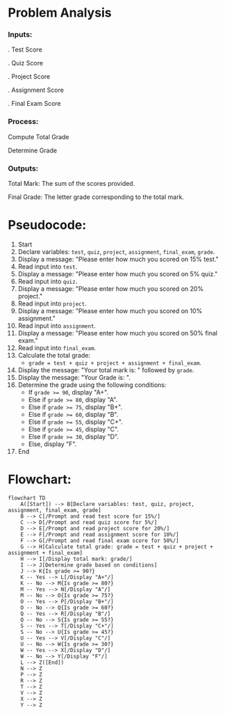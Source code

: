 # Problem Analysis
### Inputs:

. Test Score

. Quiz Score

. Project Score

. Assignment Score

. Final Exam Score

### Process:
Compute Total Grade

Determine Grade

### Outputs:
Total Mark: The sum of the scores provided.

Final Grade: The letter grade corresponding to the total mark.

# Pseudocode:
1. Start
2. Declare variables: `test`, `quiz`, `project`, `assignment`, `final_exam`, `grade`.
3. Display a message: "Please enter how much you scored on 15% test."
4. Read input into `test`.
5. Display a message: "Please enter how much you scored on 5% quiz."
6. Read input into `quiz`.
7. Display a message: "Please enter how much you scored on 20% project."
8. Read input into `project`.
9. Display a message: "Please enter how much you scored on 10% assignment."
10. Read input into `assignment`.
11. Display a message: "Please enter how much you scored on 50% final exam."
12. Read input into `final_exam`.
13. Calculate the total grade:  
    - `grade = test + quiz + project + assignment + final_exam`.
14. Display the message: "Your total mark is: " followed by `grade`.
15. Display the message: "Your Grade is: ".
16. Determine the grade using the following conditions:
    - If `grade >= 90`, display "A+".
    - Else if `grade >= 80`, display "A".
    - Else if `grade >= 75`, display "B+".
    - Else if `grade >= 60`, display "B".
    - Else if `grade >= 55`, display "C+".
    - Else if `grade >= 45`, display "C".
    - Else if `grade >= 30`, display "D".
    - Else, display "F".
17. End

# Flowchart:
~~~mermaid
flowchart TD
    A([Start]) --> B[Declare variables: test, quiz, project, assignment, final_exam, grade]
    B --> C[/Prompt and read test score for 15%/]
    C --> D[/Prompt and read quiz score for 5%/]
    D --> E[/Prompt and read project score for 20%/]
    E --> F[/Prompt and read assignment score for 10%/]
    F --> G[/Prompt and read final exam score for 50%/]
    G --> H[Calculate total grade: grade = test + quiz + project + assignment + final_exam]
    H --> I[/Display total mark: grade/]
    I --> J[Determine grade based on conditions]
    J --> K{Is grade >= 90?}
    K -- Yes --> L[/Display "A+"/]
    K -- No --> M{Is grade >= 80?}
    M -- Yes --> N[/Display "A"/]
    M -- No --> O{Is grade >= 75?}
    O -- Yes --> P[/Display "B+"/]
    O -- No --> Q{Is grade >= 60?}
    Q -- Yes --> R[/Display "B"/]
    Q -- No --> S{Is grade >= 55?}
    S -- Yes --> T[/Display "C+"/]
    S -- No --> U{Is grade >= 45?}
    U -- Yes --> V[/Display "C"/]
    U -- No --> W{Is grade >= 30?}
    W -- Yes --> X[/Display "D"/]
    W -- No --> Y[/Display "F"/]
    L --> Z([End])
    N --> Z
    P --> Z
    R --> Z
    T --> Z
    V --> Z
    X --> Z
    Y --> Z
